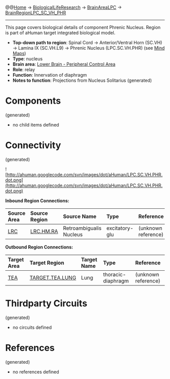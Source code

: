 @@[Home](Home.md) -> [BiologicalLifeResearch](BiologicalLifeResearch.md) -> [BrainAreaLPC](BrainAreaLPC.md) -> [BrainRegionLPC\_SC\_VH\_PHR](BrainRegionLPC_SC_VH_PHR.md)

---


This page covers biological details of component Phrenic Nucleus.
Region is part of aHuman target integrated biological model.

  * **Top-down path to region**: Spinal Cord -> Anterior/Ventral Horn (SC.VH) -> Lamina IX (SC.VH.L9) -> Phrenic Nucleus (LPC.SC.VH.PHR) (see [Mind Maps](OverallMindMaps.md))
  * **Type**: nucleus
  * **Brain area**: [Lower Brain - Peripheral Control Area](BrainAreaLPC.md)
  * **Role**: relay
  * **Function**: Innervation of diaphragm
  * **Notes to function**: Projections from Nucleus Solitarius
(generated)
# Components #
(generated)


  * no child items defined

# Connectivity #
(generated)


![http://ahuman.googlecode.com/svn/images/dot/aHuman/LPC.SC.VH.PHR.dot.png](http://ahuman.googlecode.com/svn/images/dot/aHuman/LPC.SC.VH.PHR.dot.png)

**Inbound Region Connections:**

| **Source Area** | **Source Region** | **Source Name** | **Type** | **Reference** |
|:----------------|:------------------|:----------------|:---------|:--------------|
| [LRC](BrainAreaLRC.md) | [LRC.HM.RA](BrainRegionLRC_HM_RA.md) | Retroambigualis Nucleus | excitatory-glu | (unknown reference) |

**Outbound Region Connections:**

| **Target Area** | **Target Region** | **Target Name** | **Type** | **Reference** |
|:----------------|:------------------|:----------------|:---------|:--------------|
| [TEA](BrainAreaTEA.md) | [TARGET.TEA.LUNG](BrainRegionTARGET_TEA_LUNG.md) | Lung            | thoracic-diaphragm | (unknown reference) |

# Thirdparty Circuits #
(generated)

  * no circuits defined

# References #
(generated)

  * no references defined
